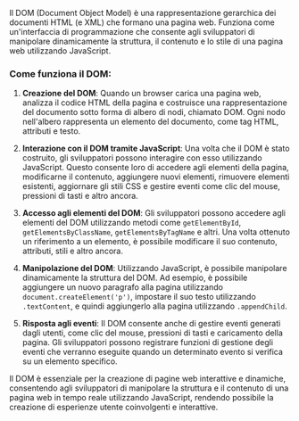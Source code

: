 <!-- @format -->

Il DOM (Document Object Model) è una rappresentazione gerarchica dei documenti HTML (e XML) che formano una pagina web. Funziona come un'interfaccia di programmazione che consente agli sviluppatori di manipolare dinamicamente la struttura, il contenuto e lo stile di una pagina web utilizzando JavaScript.

### Come funziona il DOM:

1. **Creazione del DOM**: Quando un browser carica una pagina web, analizza il codice HTML della pagina e costruisce una rappresentazione del documento sotto forma di albero di nodi, chiamato DOM. Ogni nodo nell'albero rappresenta un elemento del documento, come tag HTML, attributi e testo.

2. **Interazione con il DOM tramite JavaScript**: Una volta che il DOM è stato costruito, gli sviluppatori possono interagire con esso utilizzando JavaScript. Questo consente loro di accedere agli elementi della pagina, modificarne il contenuto, aggiungere nuovi elementi, rimuovere elementi esistenti, aggiornare gli stili CSS e gestire eventi come clic del mouse, pressioni di tasti e altro ancora.

3. **Accesso agli elementi del DOM**: Gli sviluppatori possono accedere agli elementi del DOM utilizzando metodi come `getElementById`, `getElementsByClassName`, `getElementsByTagName` e altri. Una volta ottenuto un riferimento a un elemento, è possibile modificare il suo contenuto, attributi, stili e altro ancora.

4. **Manipolazione del DOM**: Utilizzando JavaScript, è possibile manipolare dinamicamente la struttura del DOM. Ad esempio, è possibile aggiungere un nuovo paragrafo alla pagina utilizzando `document.createElement('p')`, impostare il suo testo utilizzando `.textContent`, e quindi aggiungerlo alla pagina utilizzando `.appendChild`.

5. **Risposta agli eventi**: Il DOM consente anche di gestire eventi generati dagli utenti, come clic del mouse, pressioni di tasti e caricamento della pagina. Gli sviluppatori possono registrare funzioni di gestione degli eventi che verranno eseguite quando un determinato evento si verifica su un elemento specifico.

Il DOM è essenziale per la creazione di pagine web interattive e dinamiche, consentendo agli sviluppatori di manipolare la struttura e il contenuto di una pagina web in tempo reale utilizzando JavaScript, rendendo possibile la creazione di esperienze utente coinvolgenti e interattive.

